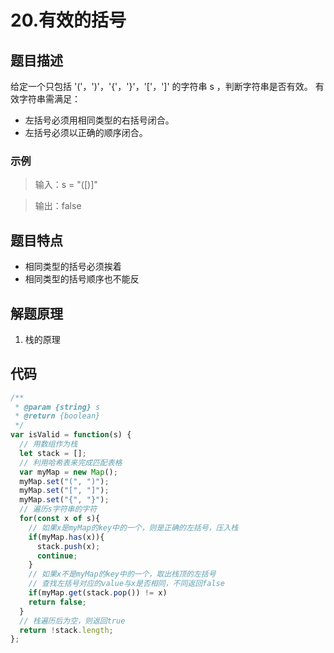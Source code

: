 # 20.有效的括号
## 题目描述
给定一个只包括 '('，')'，'{'，'}'，'['，']' 的字符串 s ，判断字符串是否有效。
有效字符串需满足：
  * 左括号必须用相同类型的右括号闭合。
  * 左括号必须以正确的顺序闭合。

### 示例
>输入：s = "([)]"<br>

>输出：false

## 题目特点
* 相同类型的括号必须挨着
* 相同类型的括号顺序也不能反

## 解题原理
1. 栈的原理

## 代码
```javascript
/**
 * @param {string} s
 * @return {boolean}
 */
var isValid = function(s) {
  // 用数组作为栈
  let stack = [];
  // 利用哈希表来完成匹配表格
  var myMap = new Map();
  myMap.set("(", ")");
  myMap.set("[", "]");
  myMap.set("{", "}");
  // 遍历s字符串的字符
  for(const x of s){
    // 如果x是myMap的key中的一个，则是正确的左括号，压入栈
    if(myMap.has(x)){
      stack.push(x);
      continue;
    }
    // 如果x不是myMap的key中的一个，取出栈顶的左括号
    // 查找左括号对应的value与x是否相同，不同返回false
    if(myMap.get(stack.pop()) != x)
    return false;
  }
  // 栈遍历后为空，则返回true
  return !stack.length;
};

```

